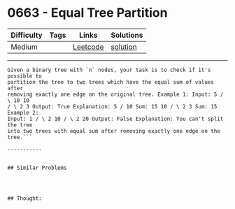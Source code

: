 # 0663 - Equal Tree Partition

Difficulty  | Tags | Links | Solutions
----------- | ---- | ----- | -----
Medium |  | [Leetcode](https://leetcode.com/problems/equal-tree-partition) | [solution](https://leetcode.com/problems/equal-tree-partition/solution/)


-----------

```
Given a binary tree with `n` nodes, your task is to check if it's possible to
partition the tree to two trees which have the equal sum of values after
removing exactly one edge on the original tree. Example 1: Input: 5 / \ 10 10
/ \ 2 3 Output: True Explanation: 5 / 10 Sum: 15 10 / \ 2 3 Sum: 15 Example 2:
Input: 1 / \ 2 10 / \ 2 20 Output: False Explanation: You can't split the tree
into two trees with equal sum after removing exactly one edge on the tree.```

-----------


## Similar Problems




## Thought:
